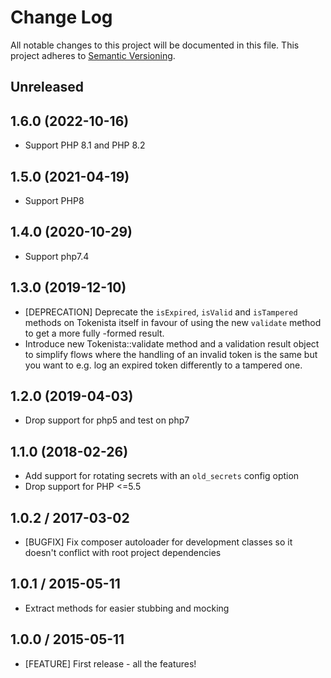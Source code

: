 # Change Log
All notable changes to this project will be documented in this file.
This project adheres to [Semantic Versioning](http://semver.org/).

## Unreleased

## 1.6.0 (2022-10-16)

* Support PHP 8.1 and PHP 8.2

## 1.5.0 (2021-04-19)

* Support PHP8

## 1.4.0 (2020-10-29)

* Support php7.4

## 1.3.0 (2019-12-10)

* [DEPRECATION] Deprecate the `isExpired`, `isValid` and `isTampered` methods on 
  Tokenista itself in favour of using the new `validate` method to get a more fully
  -formed result.
* Introduce new Tokenista::validate method and a validation result object to simplify
  flows where the handling of an invalid token is the same but you want to e.g. log an
  expired token differently to a tampered one.

## 1.2.0 (2019-04-03)

* Drop support for php5 and test on php7

## 1.1.0 (2018-02-26)

* Add support for rotating secrets with an `old_secrets` config option
* Drop support for PHP <=5.5

## 1.0.2 / 2017-03-02

* [BUGFIX] Fix composer autoloader for development classes so it doesn't conflict
  with root project dependencies
  
## 1.0.1 / 2015-05-11

* Extract methods for easier stubbing and mocking

## 1.0.0 / 2015-05-11

* [FEATURE] First release - all the features!
